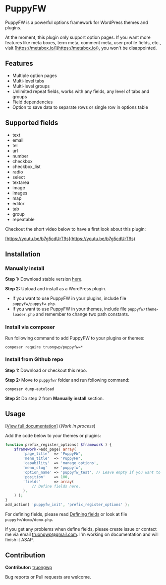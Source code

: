 # PuppyFW #

PuppyFW is a powerful options framework for WordPress themes and plugins.

At the moment, this plugin only support option pages. If you want more features like meta boxes, term meta, comment meta, user profile fields, etc., visit [https://metabox.io/](https://metabox.io/), you won't be disappointed.

## Features

- Multiple option pages
- Multi-level tabs
- Multi-level groups
- Unlimited repeat fields, works with any fields, any level of tabs and groups
- Field dependencies
- Option to save data to separate rows or single row in options table

## Supported fields

- text
- email
- tel
- url
- number
- checkbox
- checkbox_list
- radio
- select
- textarea
- image
- images
- map
- editor
- tab
- group
- repeatable

Checkout the short video below to have a first look about this plugin:

[https://youtu.be/b7g5cdUrT9s](https://youtu.be/b7g5cdUrT9s)

## Installation

### Manually install

**Step 1:** Download stable version [here](https://truongwp.blog/puppyfw.zip).

**Step 2:** Upload and install as a WordPress plugin.
- If you want to use PuppyFW in your plugins, include file `puppyfw/puppyfw.php`.
- If you want to use PuppyFW in your themes, include file `puppyfw/theme-loader.php` and remember to change two path constants.

### Install via composer

Run following command to add PuppyFW to your plugins or themes:
```
composer require truongwp/puppyfw=*
```

### Install from Github repo

**Step 1:** Download or checkout this repo.

**Step 2:** Move to `puppyfw/` folder and run following command:
```
composer dump-autoload
```
**Step 3:** Do step 2 from **Manually install** section.

## Usage

[[View full documentation]](https://github.com/truongwp/puppyfw/wiki) (*Work in process*)

Add the code below to your themes or plugins:

```php
function prefix_register_options( $framework ) {
	$framework->add_page( array(
		'page_title'  => 'PuppyFW',
		'menu_title'  => 'PuppyFW',
		'capability'  => 'manage_options',
		'menu_slug'   => 'puppyfw',
		'option_name' => 'puppyfw_test', // Leave empty if you want to store options to seperate rows.
		'position'    => 100,
		'fields'      => array(
			// Define fields here.
		),
	) );
}
add_action( 'puppyfw_init', 'prefix_register_options' );
```


For defining fields, please read [Defining fields](https://github.com/truongwp/puppyfw/wiki/Defining-fields) or look at file `puppyfw/demo/demo.php`.

If you get any problems when define fields, please create issue or contact me via email [truongwp@gmail.com](mailto:truongwp@gmail.com). I'm working on documentation and will finish it ASAP.

## Contribution

**Contributor:** [truongwp](https://truongwp.com)

Bug reports or Pull requests are welcome.
